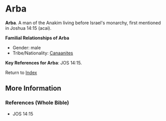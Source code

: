 # Arba
**Arba**. 
A man of the Anakim living before Israel's monarchy, first mentioned in Joshua 14:15 (acai). 




**Familial Relationships of Arba**


* Gender: male
* Tribe/Nationality: [Canaanites](../../../groups/md/acai/Canaan.md)




**Key References for Arba**: 
JOS 14:15. 






Return to [Index](00-Index.md)

## More Information

### References (Whole Bible)

* JOS 14:15



